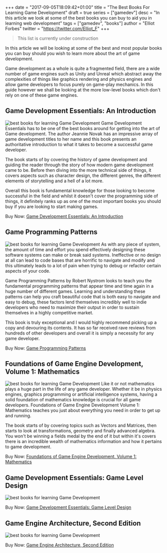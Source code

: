 +++
date = "2017-09-05T18:09:42+01:00"
title = "The Best Books For Learning Game Development"
draft = true
series = ["gamedev"]
desc = "In this article we look at some of the best books you can buy to aid you in learning web development"
tags = ["gamedev", "books"]
author = "Elliot Forbes"
twitter = "https://twitter.com/Elliot_F"
+++

> This list is currently under construction

In this article we will be looking at some of the best and most popular books you can buy should you wish to learn more about the art of game development. 

Game development as a whole is quite a fragmented field, there are a wide number of game engines such as Unity and Unreal which abstract away the complexities of things like graphics rendering and physics engines and allow game developers to focus purely on game-play mechanics. In this guide however we shall be looking at the more low-level books which don't rely on one of these game engines.

## Game Development Essentials: An Introduction

<p><img src="/books/game-development-essentials.jpg" alt="best books for learning Game Development" class="book-img"/> Game Development Essentials has to be one of the best books around for getting into the art of Game development. The author Jeannie Novak has an impressive array of game development titles to her name and this book presents an authoritative introduction to what it takes to become a successful game developer. </p>

The book starts of by covering the history of game development and guiding the reader through the story of how modern game development came to be. Before then diving into the more technical side of things, it covers aspects such as character design, the different genres, the different elements of storytelling and a hell of a lot more. 

Overall this book is fundamental knowledge for those looking to become successful in the field and whilst it doesn't cover the programming side of things, it definitely ranks up as one of the most important books you should buy if you are looking to start making games.

<div class="amazon-link">Buy Now: <a href="http://amzn.to/2x8QNyg">Game Development Essentials: An Introduction</a></div>

## Game Programming Patterns 

<p><img src="/books/game-programming-patterns.jpg" alt="best books for learning Game Development" class="book-img"/> As with any piece of system, the amount of time and effort you spend effectively designing these software systems can make or break said systems. Ineffective or no design at all can lead to code bases that are horrific to navigate and modify and this ultimately leads to a lot of pain when trying to debug or refactor certain aspects of your code.  </p>

Game Programming Patterns by Robert Nystrom looks to teach you the fundamental programming patterns that appear time and time again in a huge number of different games. Learning and understanding these patterns can help you craft beautiful code that is both easy to navigate and easy to debug, these factors lend themselves incredibly well to indie developers who need to maximize their output in order to sustain themselves in a highly competitive market. 

This book is truly exceptional and I would highly recommend picking up a copy and devouring its contents. It has so far received rave reviews from hundreds of other developers and overall it is simply a necessity for any game developer.

<div class="amazon-link">Buy Now: <a href="http://amzn.to/2x81tgV">Game Programming Patterns</a></div>

## Foundations of Game Engine Development, Volume 1: Mathematics

<p><img src="/books/foundations-of-game-dev.jpg" alt="best books for learning Game Development" class="book-img"/> Like it or not mathematics plays a huge part in the life of any game developer. Whether it be in physics engines, graphics programming or artificial intelligence systems, having a solid foundation of mathematics knowledge is crucial for all game developers. Foundations of Game Engine Development Volume 1: Mathematics teaches you just about everything you need in order to get up and running. </p>

The book starts of by covering topics such as Vectors and Matrices, then starts to look at transformations, geometry and finally advanced algebra. You won't be winning a fields medal by the end of it but within it's covers there is an incredible wealth of mathematics information and how it pertains to game development. 

<div class="amazon-link">Buy Now: <a href="http://amzn.to/2iY1fSY">Foundations of Game Engine Development, Volume 1: Mathematics</a></div>

## Game Development Essentials: Game Level Design

<p><img src="/books/game-dev-essentials.jpg" alt="best books for learning Game Development" class="book-img"/></p>

<div class="amazon-link">Buy Now: <a href="http://amzn.to/2wCwJTC">Game Development Essentials: Game Level Design</a></div>

## Game Engine Architecture, Second Edition

<p><img src="/books/game-engine-architecture.jpg" alt="best books for learning Game Development" class="book-img"/></p>

<div class="amazon-link">Buy Now: <a href="http://amzn.to/2eCPEE4">Game Engine Architecture, Second Edition</a></div>